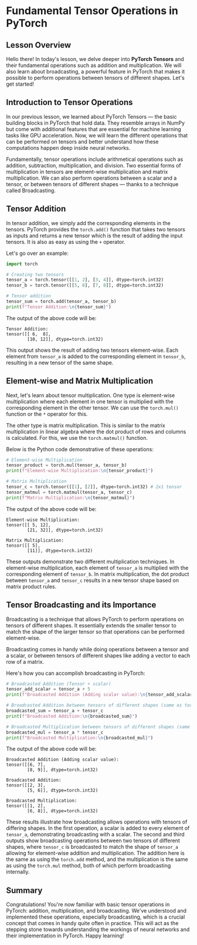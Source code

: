 # Fundamental Tensor Operations in PyTorch

## Lesson Overview
Hello there! In today's lesson, we delve deeper into **PyTorch Tensors** and their fundamental operations such as addition and multiplication. We will also learn about broadcasting, a powerful feature in PyTorch that makes it possible to perform operations between tensors of different shapes. Let's get started!

## Introduction to Tensor Operations
In our previous lesson, we learned about PyTorch Tensors — the basic building blocks in PyTorch that hold data. They resemble arrays in NumPy but come with additional features that are essential for machine learning tasks like GPU acceleration. Now, we will learn the different operations that can be performed on tensors and better understand how these computations happen deep inside neural networks.

Fundamentally, tensor operations include arithmetical operations such as addition, subtraction, multiplication, and division. Two essential forms of multiplication in tensors are element-wise multiplication and matrix multiplication. We can also perform operations between a scalar and a tensor, or between tensors of different shapes — thanks to a technique called Broadcasting.

## Tensor Addition
In tensor addition, we simply add the corresponding elements in the tensors. PyTorch provides the `torch.add()` function that takes two tensors as inputs and returns a new tensor which is the result of adding the input tensors. It is also as easy as using the `+` operator.

Let's go over an example:

```Python
import torch

# Creating two tensors
tensor_a = torch.tensor([[1, 2], [3, 4]], dtype=torch.int32)
tensor_b = torch.tensor([[5, 6], [7, 8]], dtype=torch.int32)

# Tensor addition
tensor_sum = torch.add(tensor_a, tensor_b)
print(f"Tensor Addition:\n{tensor_sum}")
```

The output of the above code will be:

```
Tensor Addition:
tensor([[ 6,  8],
        [10, 12]], dtype=torch.int32)
```

This output shows the result of adding two tensors element-wise. Each element from `tensor_a` is added to the corresponding element in `tensor_b`, resulting in a new tensor of the same shape.

## Element-wise and Matrix Multiplication
Next, let's learn about tensor multiplication. One type is element-wise multiplication where each element in one tensor is multiplied with the corresponding element in the other tensor. We can use the `torch.mul()` function or the `*` operator for this.

The other type is matrix multiplication. This is similar to the matrix multiplication in linear algebra where the dot product of rows and columns is calculated. For this, we use the `torch.matmul()` function.

Below is the Python code demonstrative of these operations:

```Python
# Element-wise Multiplication
tensor_product = torch.mul(tensor_a, tensor_b)
print(f"Element-wise Multiplication:\n{tensor_product}")

# Matrix Multiplication
tensor_c = torch.tensor([[1], [2]], dtype=torch.int32) # 2x1 tensor
tensor_matmul = torch.matmul(tensor_a, tensor_c)
print(f"Matrix Multiplication:\n{tensor_matmul}")
```

The output of the above code will be:

```
Element-wise Multiplication:
tensor([[ 5, 12],
        [21, 32]], dtype=torch.int32)

Matrix Multiplication:
tensor([[ 5],
        [11]], dtype=torch.int32)
```

These outputs demonstrate two different multiplication techniques. In element-wise multiplication, each element of `tensor_a` is multiplied with the corresponding element of `tensor_b`. In matrix multiplication, the dot product between `tensor_a` and `tensor_c` results in a new tensor shape based on matrix product rules.

## Tensor Broadcasting and its Importance
Broadcasting is a technique that allows PyTorch to perform operations on tensors of different shapes. It essentially extends the smaller tensor to match the shape of the larger tensor so that operations can be performed element-wise.

Broadcasting comes in handy while doing operations between a tensor and a scalar, or between tensors of different shapes like adding a vector to each row of a matrix.

Here's how you can accomplish broadcasting in PyTorch:

```Python
# Broadcasted Addition (Tensor + scalar)
tensor_add_scalar = tensor_a + 5
print(f"Broadcasted Addition (Adding scalar value):\n{tensor_add_scalar}")

# Broadcasted Addition between tensors of different shapes (same as torch.add)
broadcasted_sum = tensor_a + tensor_c
print(f"Broadcasted Addition:\n{broadcasted_sum}")

# Broadcasted Multiplication between tensors of different shapes (same as torch.mul)
broadcasted_mul = tensor_a * tensor_c
print(f"Broadcasted Multiplication:\n{broadcasted_mul}")
```

The output of the above code will be:

```
Broadcasted Addition (Adding scalar value):
tensor([[6, 7],
        [8, 9]], dtype=torch.int32)

Broadcasted Addition:
tensor([[2, 3],
        [5, 6]], dtype=torch.int32)

Broadcasted Multiplication:
tensor([[1, 2],
        [6, 8]], dtype=torch.int32)
```

These results illustrate how broadcasting allows operations with tensors of differing shapes. In the first operation, a scalar is added to every element of `tensor_a`, demonstrating broadcasting with a scalar. The second and third outputs show broadcasting operations between two tensors of different shapes, where `tensor_c` is broadcasted to match the shape of `tensor_a` allowing for element-wise addition and multiplication. The addition here is the same as using the `torch.add` method, and the multiplication is the same as using the `torch.mul` method, both of which perform broadcasting internally.

## Summary
Congratulations! You're now familiar with basic tensor operations in PyTorch: addition, multiplication, and broadcasting. We've understood and implemented these operations, especially broadcasting, which is a crucial concept that comes in handy quite often in practice. This will act as the stepping stone towards understanding the workings of neural networks and their implementation in PyTorch. Happy learning!
